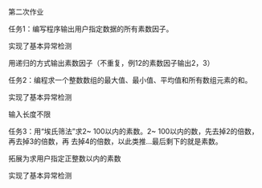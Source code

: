 第二次作业

任务1：编写程序输出用户指定数据的所有素数因子。

实现了基本异常检测

用递归的方式输出素数因子（不重复，例12的素数因子输出2，3）


任务2：编程求一个整数数组的最大值、最小值、平均值和所有数组元素的和。

实现了基本异常检测

输入长度不限


任务3：用“埃氏筛法”求2~ 100以内的素数。2~ 100以内的数，先去掉2的倍数，再去掉3的倍数，再
去掉4的倍数，以此类推...最后剩下的就是素数。

拓展为求用户指定正整数以内的素数

实现了基本异常检测
